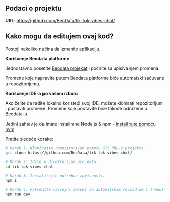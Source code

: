  

## Podaci o projektu

**URL**: https://github.com/BeoData/tik-tok-vibes-chat/

## Kako mogu da editujem ovaj kod?

Postoji nekoliko načina da izmenite aplikaciju.

**Korišćenje Beodata platforme**

Jednostavno posetite [Beodata projekat](https://github.com/BeoData/tik-tok-vibes-chat/) i počnite sa upisivanjem promena.

Promene koje napravite putem Beodata platforme biće automatski sačuvane u repozitorijumu.

**Korišćenje IDE-a po vašem izboru**

Ako želite da radite lokalno koristeći svoj IDE, možete klonirati repozitorijum i postaviti promene. Promene koje postavite biće takođe odražene u Beodata-u.

Jedini zahtev je da imate instalirane Node.js & npm - [instalirajte pomoću nvm](https://github.com/nvm-sh/nvm#installing-and-updating)

Pratite sledeće korake:

```sh
# Korak 1: Klonirajte repozitorijum pomoću Git URL-a projekta.
git clone https://github.com/BeoData/tik-tok-vibes-chat/

# Korak 2: Idite u direktorijum projekta.
cd tik-tok-vibes-chat

# Korak 3: Instalirajte potrebne zavisnosti.
npm i

# Korak 4: Pokrenite razvojni server sa automatskim reload-om i trenutnim pregledom.
npm run dev
